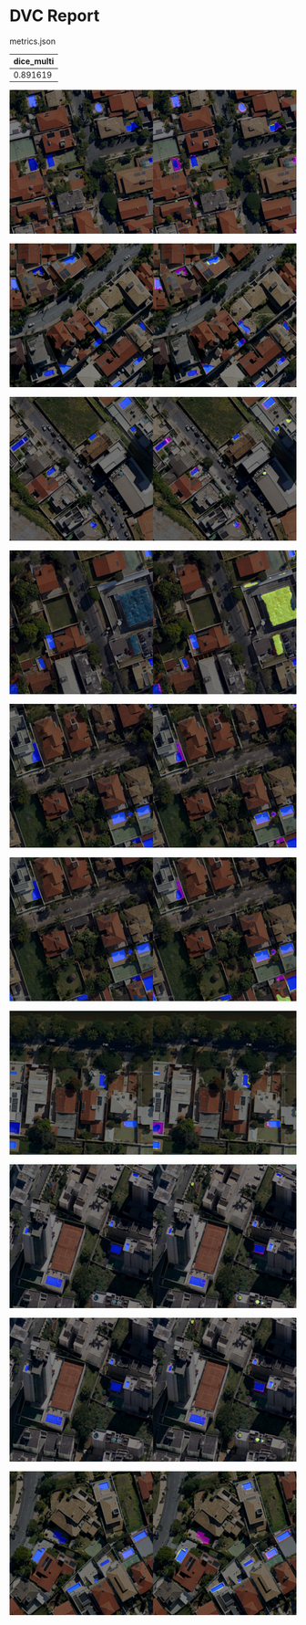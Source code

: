 # DVC Report

metrics.json

|   dice_multi |
|--------------|
|     0.891619 |

![REGION_3-8_1136_2160_1024_2048.png](plots/images/REGION_3-8_1136_2160_1024_2048.png)

![REGION_4-12_1136_2160_2048_3072.png](plots/images/REGION_4-12_1136_2160_2048_3072.png)

![REGION_4-22_1136_2160_1024_2048.png](plots/images/REGION_4-22_1136_2160_1024_2048.png)

![REGION_5-15_0_1024_1024_2048.png](plots/images/REGION_5-15_0_1024_1024_2048.png)

![REGION_5-15_1024_2048_0_1024.png](plots/images/REGION_5-15_1024_2048_0_1024.png)

![REGION_5-15_1136_2160_0_1024.png](plots/images/REGION_5-15_1136_2160_0_1024.png)

![REGION_5-7_1136_2160_2048_3072.png](plots/images/REGION_5-7_1136_2160_2048_3072.png)

![REGION_7-3_1024_2048_1024_2048.png](plots/images/REGION_7-3_1024_2048_1024_2048.png)

![REGION_7-3_1136_2160_1024_2048.png](plots/images/REGION_7-3_1136_2160_1024_2048.png)

![REGION_8-24_1136_2160_1024_2048.png](plots/images/REGION_8-24_1136_2160_1024_2048.png)
